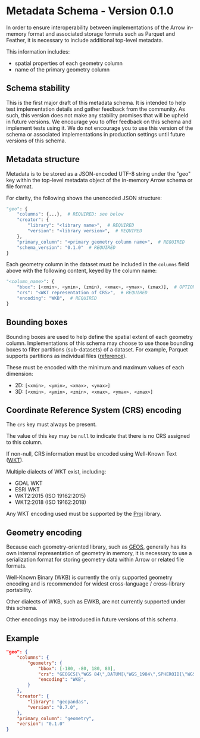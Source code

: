 # Metadata Schema - Version 0.1.0

In order to ensure interoperability between implementations of the Arrow in-memory format
and associated storage formats such as Parquet and Feather, it is necessary to
include additional top-level metadata.

This information includes:

-   spatial properties of each geometry column
-   name of the primary geometry column

## Schema stability

This is the first major draft of this metadata schema. It is intended to help
test implementation details and gather feedback from the community. As such,
this version does not make any stability promises that will be upheld in future
versions. We encourage you to offer feedback on this schema and implement
tests using it. We do not encourage you to use this version of the schema
or associated implementations in production settings until future versions of
this schema.

## Metadata structure

Metadata is to be stored as a JSON-encoded UTF-8 string under the "geo" key within the
top-level metadata object of the in-memory Arrow schema or file format.

For clarity, the following shows the unencoded JSON structure:

```python
"geo": {
    "columns": {...},  # REQUIRED: see below
    "creator": {
        "library": "<library name>",  # REQUIRED
        "version": "<library version>",  # REQUIRED
    },
    "primary_column": "<primary geometry column name>",  # REQUIRED
    "schema_version": "0.1.0"  # REQUIRED
}
```

Each geometry column in the dataset must be included in the `columns` field above
with the following content, keyed by the column name:

```python
"<column_name>": {
    "bbox": [<xmin>, <ymin>, (zmin), <xmax>, <ymax>, (zmax)],  # OPTIONAL
    "crs": "<WKT representation of CRS>",  # REQUIRED
    "encoding": "WKB",  # REQUIRED
}
```

## Bounding boxes

Bounding boxes are used to help define the spatial extent of each geometry column.
Implementations of this schema may choose to use those bounding boxes to filter
partitions (sub-datasets) of a dataset. For example, Parquet supports partitions
as individual files ([reference](https://arrow.apache.org/docs/python/parquet.html?highlight=pyarrow%20parquet%20partition#partitioned-datasets-multiple-files)).

These must be encoded with the minimum and maximum values of each dimension:

-   2D: `[<xmin>, <ymin>, <xmax>, <ymax>]`
-   3D: `[<xmin>, <ymin>, <zmin>, <xmax>, <ymax>, <zmax>]`

## Coordinate Reference System (CRS) encoding

The `crs` key must always be present.

The value of this key may be `null` to indicate that there is no CRS assigned
to this column.

If non-null, CRS information must be encoded using Well-Known Text
([WKT](https://proj.org/faq.html#what-is-the-best-format-for-describing-coordinate-reference-systems)).

Multiple dialects of WKT exist, including:

-   GDAL WKT
-   ESRI WKT
-   WKT2:2015 (ISO 19162:2015)
-   WKT2:2018 (ISO 19162:2018)

Any WKT encoding used must be supported by the
[Proj](https://proj.org/index.html) library.

## Geometry encoding

Because each geometry-oriented library, such as [GEOS](https://github.com/libgeos/geos),
generally has its own internal representation of geometry in memory, it is
necessary to use a serialization format for storing geometry data within
Arrow or related file formats.

Well-Known Binary (WKB) is currently the only supported geometry encoding and
is recommended for widest cross-language / cross-library portability.

Other dialects of WKB, such as EWKB, are not currently supported under this schema.

Other encodings may be introduced in future versions of this schema.

## Example

```json
"geo": {
    "columns": {
        "geometry": {
            "bbox": [-180, -80, 180, 80],
            "crs": "GEOGCS[\"WGS 84\",DATUM[\"WGS_1984\",SPHEROID[\"WGS 84\",6378137,298.257223563,AUTHORITY[\"EPSG\","7030"]],AUTHORITY[\"EPSG\","6326"]],PRIMEM[\"Greenwich\",0,AUTHORITY[\"EPSG\",\"8901\"]],UNIT[\"degree\",0.01745329251994328,AUTHORITY[\"EPSG\",\"9122\"]],AUTHORITY[\"EPSG\",\"4326\"]]",
            "encoding": "WKB",
        }
    },
    "creator": {
        "library": "geopandas",
        "version": "0.7.0",
    },
    "primary_column": "geometry",
    "version": "0.1.0"
}
```
